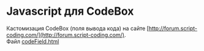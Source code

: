 # Javascript для CodeBox
Кастомизация CodeBox (поля вывода кода) на сайте [http://forum.script-coding.com/](http://forum.script-coding.com/).  
Файл [codeField.html](https://github.com/jollycoder/JsForCodeBox/blob/master/codeField.html)
